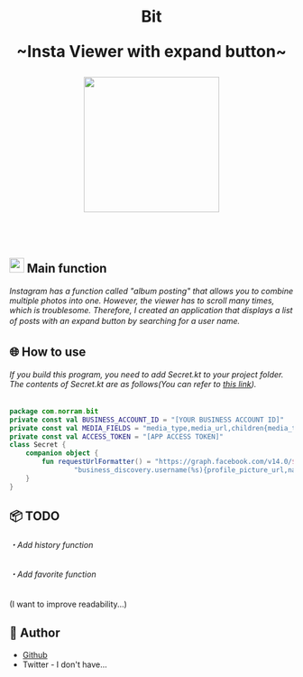 <h1 align="center">Bit <p font size="14sp">~Insta Viewer with expand button~</p></h1>
<p align="center">
  <img src="https://user-images.githubusercontent.com/102008212/180078651-1d7b3f98-d624-4843-ae8c-7afe3c03433a.jpg" width="240dp" /><br>
<br><br><br>

##   <img src="https://user-images.githubusercontent.com/102008212/180079714-0d0af206-38c5-4f0a-a91b-32e1396f9f2a.png" width="26px;" /> Main function

<h6>Instagram has a function called "album posting" that allows you to combine multiple photos into one. However, the viewer has to scroll many times, which is troublesome. Therefore, I created an application that displays a list of posts with an expand button by searching for a user name.
　
 
## 🌐 How to use

<h6>If you build this program, you need to add Secret.kt to your project folder. The contents of Secret.kt are as follows(You can refer to 
<a href="https://blog.dtn.jp/2022/02/02/instagram-graph-api-ver12/">this link</a>).</h6>

```kotlin
package com.norram.bit
private const val BUSINESS_ACCOUNT_ID = "[YOUR BUSINESS ACCOUNT ID]"
private const val MEDIA_FIELDS = "media_type,media_url,children{media_type,media_url}"
private const val ACCESS_TOKEN = "[APP ACCESS TOKEN]"
class Secret {
    companion object {
        fun requestUrlFormatter() = "https://graph.facebook.com/v14.0/${BUSINESS_ACCOUNT_ID}?fields=" +
                "business_discovery.username(%s){profile_picture_url,name,media%s{${MEDIA_FIELDS}}}&access_token=${ACCESS_TOKEN}"
    }
}
```


## 📦 TODO
<list>
  <ui><h6>・Add history function</h6></ui>
  <ui><h6>・Add favorite function</h6></ui>
  <ui>(I want to improve readability...)</ui>
</list>
　

## 👀 Author

- [Github](https://github.com/norram0123)
- Twitter - I don't have...

